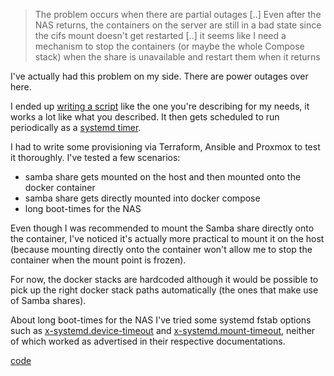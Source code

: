 > The problem occurs when there are partial outages [..]  Even after the NAS returns, the containers
> on the server are still in a bad state since the cifs mount doesn't get restarted [..]
> it seems like I need a mechanism to stop the containers (or maybe the
whole Compose stack) when the share is unavailable and restart them when
it returns

I've actually had this problem on my side. There are power outages over here.

I ended up [writing a script](https://github.com/wsdookadr/so/blob/master/su-1867361/code/templates/samba-docker-fix.sh)
like the one you're describing for my needs, it works a lot like what you described. It then gets scheduled to run
periodically as a [systemd timer](https://www.freedesktop.org/software/systemd/man/latest/systemd.timer.html).

I had to write some provisioning via Terraform, Ansible and Proxmox to
test it thoroughly. I've tested a few scenarios:

- samba share gets mounted on the host and then mounted onto the docker container
- samba share gets directly mounted into docker compose
- long boot-times for the NAS

Even though I was recommended to mount the Samba share directly onto the container, I've noticed it's actually
more practical to mount it on the host (because mounting directly onto the container won't allow me to stop the container
when the mount point is frozen).

For now, the docker stacks are hardcoded although it would be possible
to pick up the right docker stack paths automatically (the ones that make use of Samba shares).

About long boot-times for the NAS I've tried some systemd fstab options such as  [x-systemd.device-timeout](https://www.freedesktop.org/software/systemd/man/latest/systemd.mount.html#x-systemd.device-timeout=) and [x-systemd.mount-timeout](https://www.freedesktop.org/software/systemd/man/latest/systemd.mount.html#x-systemd.mount-timeout=), neither of which worked as advertised in their respective documentations. 

[code](https://github.com/wsdookadr/so/tree/master/su-1867361)
